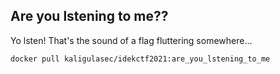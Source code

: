 ## Are you lstening to me??

Yo lsten! That's the sound of a flag fluttering somewhere... 

`docker pull kaligulasec/idekctf2021:are_you_lstening_to_me`
